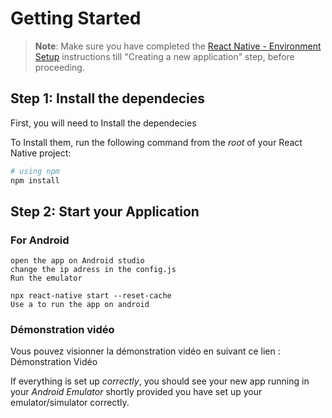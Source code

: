 # Getting Started

>**Note**: Make sure you have completed the [React Native - Environment Setup](https://reactnative.dev/docs/environment-setup) instructions till "Creating a new application" step, before proceeding.

## Step 1: Install the dependecies

First, you will need to Install the dependecies

To Install them, run the following command from the _root_ of your React Native project:

```bash
# using npm
npm install
```

## Step 2: Start your Application



### For Android

```Android studio
open the app on Android studio
change the ip adress in the config.js
Run the emulator

npx react-native start --reset-cache
Use a to run the app on android 
```

### Démonstration vidéo
Vous pouvez visionner la démonstration vidéo en suivant ce lien : Démonstration Vidéo


If everything is set up _correctly_, you should see your new app running in your _Android Emulator_  shortly provided you have set up your emulator/simulator correctly.



